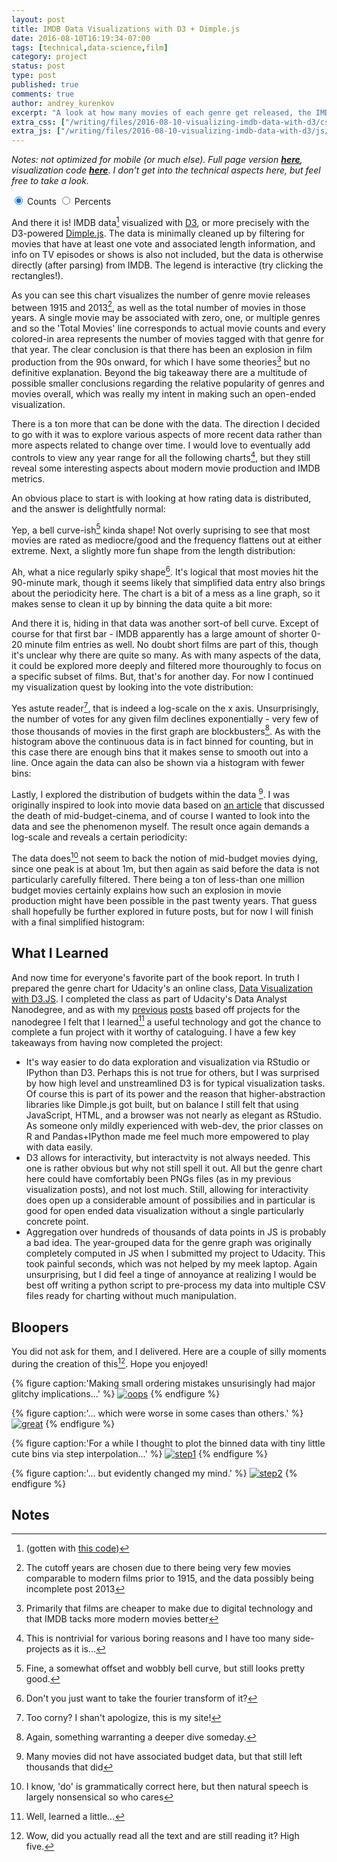 ```yaml
---
layout: post
title: IMDB Data Visualizations with D3 + Dimple.js
date: 2016-08-10T16:19:34-07:00
tags: [technical,data-science,film]
category: project
status: post
type: post
published: true
comments: true
author: andrey_kurenkov
excerpt: "A look at how many movies of each genre get released, the IMDB rating distribution, and more!"
extra_css: ["/writing/files/2016-08-10-visualizing-imdb-data-with-d3/css/style.css"]
extra_js: ["/writing/files/2016-08-10-visualizing-imdb-data-with-d3/js/createChartFuncs.js","http://d3js.org/d3.v3.min.js","http://dimplejs.org/dist/dimple.v2.1.6.min.js"]
---
```

*Notes: not optimized for mobile (or much else). Full page version **[here](/writing/files/2016-08-10-visualizing-imdb-data-with-d3/standalone_page.html)**, visualization code **[here](https://github.com/andreykurenkov/imdb-data-viz)**. I don't get into the technical aspects here, but feel free to take a look.*

<div id="genreChartContainer" class="chartContainer">
  <script type="text/javascript">
    /*Start on 1915 because prior too few movies are listed to make them a fair
    comparison to modern times*/
    var start_year = 1915;
    /*End on 2013 due to a strange dive towards zero in 2014 and 2015 I cannot explain or
    guarantee is not due to flawed data. At first I included the dip but received feedback it
    is best to remove it to avoid confusion, and then removed it.*/
    var end_year = 2013;
    //Get from localhost, perhaps change to github later
    var data_source = "/writing/files/2016-08-10-visualizing-imdb-data-with-d3/data/yearly_data.tsv";
    var name = "IMDB Yearly Movie And Genre Counts (1915-2013)";
    createGenreChart("#genreChartContainer",
                    data_source,
                    name,
                    start_year,
                    end_year);
  </script>
</div>

<form class="form" id="genreToggleForm">
  <div class="switch-field">
    <!--   <div class="switch-title">Display Type</div> -->
    <input type="radio" id="switch_left" name="switch" value="yes" checked/>
    <label for="switch_left">Counts</label>
    <input type="radio" id="switch_right" name="switch" value="no" />
    <label for="switch_right">Percents</label>
  </div>
</form>

And there it is! IMDB data[^gotten_with] visualized with [D3](https://d3js.org/), or more precisely with the D3-powered [Dimple.js](http://dimplejs.org/). The data is minimally cleaned up by filtering for movies that have at least one vote and associated length information, and info on TV episodes or shows is also not included, but the data is otherwise directly (after parsing) from IMDB. The legend is interactive (try clicking the rectangles!).

As you can see this chart visualizes the number of genre movie releases between 1915 and 2013[^why_years], as well as the total number of movies in those years. 
A single movie may be associated with zero, one, or multiple genres and so the 'Total Movies' line corresponds to actual
movie counts and every colored-in area represents the number of movies tagged with that genre for that year. 
The clear conclusion is that there has been an explosion in film production from the 90s onward, for which I have some theories[^theories] but no definitive explanation. Beyond the big takeaway there are a multitude of possible smaller conclusions regarding the relative popularity of genres and movies overall, which was really my intent in making such an open-ended visualization.

There is a ton more that can be done with the data. The direction I decided to
go with it was to explore various aspects of more recent data rather than
more aspects related to change over time. I would love to eventually add controls to view any year range for all the following charts[^nontrivial], but they still reveal some interesting aspects about modern movie production and IMDB metrics. 

An obvious place to start is with looking at how rating data is distributed, and the answer is delightfully normal:

<div id="ratingChartContainer" class="chartContainer">
  <script type="text/javascript">
    createLineChart("#ratingChartContainer",
                    "/writing/files/2016-08-10-visualizing-imdb-data-with-d3/data/rating_data.tsv",
                    false,
                    "IMDB Average Movie Rating Distribution (2003-2013) ",
                    "rating",
                    false,
                    "Average IMDB User Rating");
  </script>
</div>

Yep, a bell curve-ish[^bell_curve] kinda shape! Not overly suprising to see that most movies are rated as mediocre/good and the frequency flattens out at either extreme. Next, a slightly more fun shape from the length distribution:

<div id="lengthChartContainer" class="chartContainer">
  <script type="text/javascript">
    createLineChart("#lengthChartContainer",
                    "/writing/files/2016-08-10-visualizing-imdb-data-with-d3/data/length_data.tsv",
                    true,
                    "IMDB Movie Length Distribution (2003-2013)",
                    "length",
                    false,
                    "Length (minutes)",
                    "max");
  </script>
</div>

Ah, what a nice regularly spiky shape[^fourier]. It's logical that most movies hit the 90-minute mark, though it seems likely
that simplified data entry also brings about the periodicity here. The chart is a bit of a mess as a line graph, so it makes sense
to clean it up by binning the data quite a bit more:

<div id="lengthBinChartContainer" class="chartContainer">
  <script type="text/javascript">
    createHistChart("#lengthBinChartContainer",
                    "/writing/files/2016-08-10-visualizing-imdb-data-with-d3/data/length_data_hist.tsv",
                    true,
                    "IMDB Movie Length Distribution (2003-2013) ",
                    "length",
                    false,
                    "Length (minutes)");
  </script>
</div>

And there it is, hiding in that data was another sort-of bell curve. Except of course for that first bar - IMDB apparently has a large amount of shorter 0-20 minute film entries as well. No doubt short films are part of this, though it's unclear why there are quite so many. As with many aspects of the data, it could be explored more deeply and filtered more thouroughly to focus on a specific subset of films. But, that's for another day. For now I continued my visualization quest by looking into the vote distribution:

<div id="votesChartContainer" class="chartContainer">
  <script type="text/javascript">
    createLineChart("#votesChartContainer",
                    "/writing/files/2016-08-10-visualizing-imdb-data-with-d3/data/votes_data.tsv",
                    true,
                    "IMDB Movie Vote Count Distribution (2003-2013) ",
                    "votes",
                    true,
                    "IMDB User Vote Count");
  </script>
</div>

Yes astute reader[^corny], that is indeed a log-scale on the x axis. Unsurprisingly, the number of votes for any given film declines exponentially - very few of those thousands of movies in the first graph are blockbusters[^again]. As with the histogram above the continuous data is in fact binned for counting, but in this case there are enough bins that it makes sense to smooth out into a line. Once again the data can also be shown via a histogram with fewer bins:

<div id="votesBinChartContainer" class="chartContainer">
  <script type="text/javascript">
  createHistChart("#votesBinChartContainer",
                  "/writing/files/2016-08-10-visualizing-imdb-data-with-d3/data/votes_data_hist.tsv",
                      true,
                      "IMDB Movie Vote # Distribution (2003-2013) ",
                      "votes",
                      true,
                      "IMDB User Vote Count");
  </script>
</div>

Lastly, I explored the distribution of budgets within the data [^budgets]. I was originally inspired to look into 
movie data based on [an article](http://flavorwire.com/492985/how-the-death-of-mid-budget-cinema-left-a-generation-of-iconic-filmmakers-mia) 
that discussed the death of mid-budget-cinema, and of course I wanted to look into the data and see the phenomenon myself. The result once again demands a log-scale and reveals a certain periodicity:

<div id="budgetChartContainer" class="chartContainer">
  <script type="text/javascript">
    createLineChart("#budgetChartContainer",
                    "/writing/files/2016-08-10-visualizing-imdb-data-with-d3/data/budget_data.tsv",
                    true,
                    "IMDB Movie Budget Distribution (2003-2013) ",
                    "budget",
                    true,
                    "Budget (USD)",
                    "average");
  </script>
</div>

The data does[^plural] not seem to back the notion of mid-budget movies dying, since one peak is at about 1m, but then again as said before the data is not particularly carefully filtered. There being a ton of less-than one million budget movies certainly explains how such an explosion in movie production might have been possible in the past twenty years. That guess shall hopefully be further explored in future posts, but for now I will finish with a final simplified histogram:

<div id="budgetBinChartContainer" class="chartContainer">
  <script type="text/javascript">
    createHistChart("#budgetBinChartContainer",
                    "/writing/files/2016-08-10-visualizing-imdb-data-with-d3/data/budget_data_hist.tsv",
                    true,
                    "IMDB Movie Budget Distribution (2003-2013) ",
                    "budget",
                    true,
                    "Budget (USD)");
  </script>
</div>

## What I Learned
And now time for everyone's favorite part of the book report. In truth I prepared the genre chart for Udacity's an online class, [Data Visualization with D3.JS](https://www.udacity.com/course/data-visualization-and-d3js--ud507). I completed the class as part of Udacity's Data Analyst Nanodegree, and as with my [previous](http://www.andreykurenkov.com/writing/fun-visualizations-of-stackoverflow/) [posts](http://www.andreykurenkov.com/writing/power-of-ipython-pandas-scikilearn/) based off projects for the nanodegree I felt that I learned[^learned] a useful technology and got the chance to complete a fun project with it worthy of cataloguing. I have a few key takeaways from having now completed the project:

* It's way easier to do data exploration and visualization via RStudio or IPython than D3. Perhaps this is not true for others, but I was surprised by how high level and unstreamlined D3 is for typical visualization tasks. Of course this is part of its power and the reason that higher-abstraction libraries like Dimple.js got built, but on balance I still felt that using JavaScript, HTML, and a browser was not nearly as elegant as RStudio. As someone only mildly experienced with web-dev, the prior classes on R and Pandas+IPython made me feel much more empowered to play with data easily. 
* D3 allows for interactivity, but interactvity is not always needed. This one is rather obvious but why not still spell it out. All but the genre chart here could have comfortably been PNGs files (as in my previous visualization posts), and not lost much. Still, allowing for interactivity does open up a considerable amount of possibilies and in particular is good for open ended data visualization without a single particularly concrete point.
* Aggregation over hundreds of thousands of data points in JS is probably a bad idea. The year-grouped data for the genre graph was originally completely computed in JS when I submitted my project to Udacity. This took painful seconds, which was not helped by my meek laptop. Again unsurprising, but I did feel a tinge of annoyance at realizing I would be best off writing a python script to pre-process my data into multiple CSV files ready for charting without much manipulation. 

## Bloopers
You did not ask for them, and I delivered. Here are a couple of silly moments during the creation of this[^high_five]. Hope you enjoyed!

{% figure caption:'Making small ordering mistakes unsurisingly had major glitchy implications...' %}
[<img class="postimageactual" src="/writing/images/2016-08-10-visualizing-imdb-data-with-d3/oops.png" alt="oops"/>](/writing/images/2016-08-10-visualizing-imdb-data-with-d3/oops.png)
{% endfigure %}

{% figure caption:'... which were worse in some cases than others.' %}
[<img class="postimageactual" src="/writing/images/2016-08-10-visualizing-imdb-data-with-d3/great.png" alt="great"/>](/writing/images/2016-08-10-visualizing-imdb-data-with-d3/great.png)
{% endfigure %}

{% figure caption:'For a while I thought to plot the binned data with tiny little cute bins via step interpolation...' %}
[<img class="postimageactual" src="/writing/images/2016-08-10-visualizing-imdb-data-with-d3/step1.png" alt="step1"/>](/writing/images/2016-08-10-visualizing-imdb-data-with-d3/step1.png)
{% endfigure %}

{% figure caption:'... but evidently changed my mind.' %}
[<img class="postimageactual" src="/writing/images/2016-08-10-visualizing-imdb-data-with-d3/step2.png" alt="step2"/>](/writing/images/2016-08-10-visualizing-imdb-data-with-d3/step2.png)
{% endfigure %}


## Notes
[^gotten_with]: (gotten with <a href="https://github.com/andreykurenkov/data-movies">this code</a>) 
[^why_years]: The cutoff years are chosen due to there being very few movies comparable to modern films prior to 1915, and the data possibly being incomplete post 2013
[^theories]: Primarily that films are cheaper to make due to digital technology and that IMDB tacks more modern movies better
[^nontrivial]: This is nontrivial for various boring reasons and I have too many side-projects as it is...
[^bell_curve]: Fine, a somewhat offset and wobbly bell curve, but still looks pretty good.
[^fourier]: Don't you just want to take the fourier transform of it? 
[^corny]: Too corny? I shan't apologize, this is my site!
[^again]: Again, something warranting a deeper dive someday.
[^budgets]: Many movies did not have associated budget data, but that still left thousands that did
[^plural]: I know, 'do' is grammatically correct here, but then natural speech is largely nonsensical so who cares
[^learned]: Well, learned a little...
[^high_five]: Wow, did you actually read all the text and are still reading it? High five.
